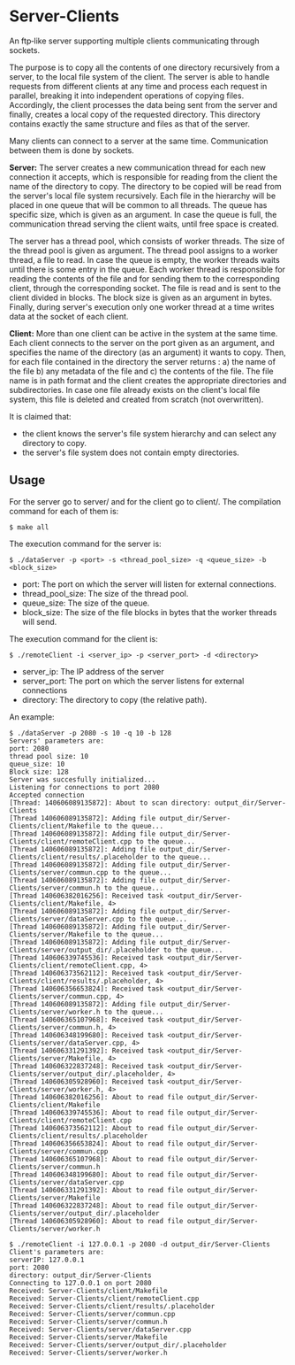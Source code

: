 # Server-Clients
An ftp‑like server supporting multiple clients communicating through sockets.

The purpose is to copy all the contents of one directory recursively from a server, to the local file system of the client.
The server is able to handle requests from different clients at any time and process each request in parallel, breaking it into independent operations of copying files. Accordingly, the client processes the data being sent from the server and finally, creates a local copy of the requested directory. This directory contains exactly the same structure and files as that of the server. 

Many clients can connect to a server at the same time. Communication between them is done by sockets.

**Server:** The server creates a new communication thread for each new connection it accepts, which is responsible for reading from the client the name of the directory to copy. The directory to be copied will be read from the server's local file system recursively. Each file in the hierarchy will be placed in one queue that will be common to all threads. The queue has specific size, which is given as an argument. In case the queue is full, the communication thread serving the client waits, until free space is created.

The server has a thread pool, which consists of worker threads. The size of the thread pool is given as argument. The thread pool assigns to a worker thread, a file to read. In case the queue is empty, the worker threads waits until there is some entry in the queue. Each worker thread is responsible for reading the contents of the file and for sending them to the corresponding client, through the corresponding socket. The file is read and is sent to the client divided in blocks. The block size is given as an argument in bytes. Finally, during server's execution only one worker thread at a time writes data at the socket of each client.

**Client:** More than one client can be active in the system at the same time. Each client connects to the server on the port given as an argument, and specifies the name of the directory (as an argument) it wants to copy. Then, for each file contained in the directory the server returns : a) the name of the file b) any metadata of the file and c) the contents of the file. The file name is in path format and the client creates the appropriate directories and subdirectories. In case one file already exists on the client's local file system, this file is deleted and created from scratch (not overwritten).

It is claimed that: 
* the client knows the server's file system hierarchy and can select any directory to copy.
* the server's file system does not contain empty directories.

## Usage
For the server go to server/ and for the client go to client/.
The compilation command for each of them is:
```
$ make all
```
The execution command for the server is:
```
$ ./dataServer -p <port> -s <thread_pool_size> -q <queue_size> -b <block_size>
```
* port: The port on which the server will listen for external connections.
* thread_pool_size: The size of the thread pool.
* queue_size: The size of the queue.
* block_size: The size of the file blocks in bytes that the worker threads will send.

The execution command for the client is:
```
$ ./remoteClient -i <server_ip> -p <server_port> -d <directory>
```

* server_ip: The IP address of the server
* server_port: The port on which the server listens for external connections
* directory: The directory to copy (the relative path).

An example:
```
$ ./dataServer -p 2080 -s 10 -q 10 -b 128
Servers' parameters are:
port: 2080
thread pool size: 10
queue_size: 10
Block size: 128
Server was succesfully initialized...
Listening for connections to port 2080
Accepted connection
[Thread: 140606089135872]: About to scan directory: output_dir/Server-Clients
[Thread 140606089135872]: Adding file output_dir/Server-Clients/client/Makefile to the queue...
[Thread 140606089135872]: Adding file output_dir/Server-Clients/client/remoteClient.cpp to the queue...
[Thread 140606089135872]: Adding file output_dir/Server-Clients/client/results/.placeholder to the queue...
[Thread 140606089135872]: Adding file output_dir/Server-Clients/server/commun.cpp to the queue...
[Thread 140606089135872]: Adding file output_dir/Server-Clients/server/commun.h to the queue...
[Thread 140606382016256]: Received task <output_dir/Server-Clients/client/Makefile, 4>
[Thread 140606089135872]: Adding file output_dir/Server-Clients/server/dataServer.cpp to the queue...
[Thread 140606089135872]: Adding file output_dir/Server-Clients/server/Makefile to the queue...
[Thread 140606089135872]: Adding file output_dir/Server-Clients/server/output_dir/.placeholder to the queue...
[Thread 140606339745536]: Received task <output_dir/Server-Clients/client/remoteClient.cpp, 4>
[Thread 140606373562112]: Received task <output_dir/Server-Clients/client/results/.placeholder, 4>
[Thread 140606356653824]: Received task <output_dir/Server-Clients/server/commun.cpp, 4>
[Thread 140606089135872]: Adding file output_dir/Server-Clients/server/worker.h to the queue...
[Thread 140606365107968]: Received task <output_dir/Server-Clients/server/commun.h, 4>
[Thread 140606348199680]: Received task <output_dir/Server-Clients/server/dataServer.cpp, 4>
[Thread 140606331291392]: Received task <output_dir/Server-Clients/server/Makefile, 4>
[Thread 140606322837248]: Received task <output_dir/Server-Clients/server/output_dir/.placeholder, 4>
[Thread 140606305928960]: Received task <output_dir/Server-Clients/server/worker.h, 4>
[Thread 140606382016256]: About to read file output_dir/Server-Clients/client/Makefile
[Thread 140606339745536]: About to read file output_dir/Server-Clients/client/remoteClient.cpp
[Thread 140606373562112]: About to read file output_dir/Server-Clients/client/results/.placeholder
[Thread 140606356653824]: About to read file output_dir/Server-Clients/server/commun.cpp
[Thread 140606365107968]: About to read file output_dir/Server-Clients/server/commun.h
[Thread 140606348199680]: About to read file output_dir/Server-Clients/server/dataServer.cpp
[Thread 140606331291392]: About to read file output_dir/Server-Clients/server/Makefile
[Thread 140606322837248]: About to read file output_dir/Server-Clients/server/output_dir/.placeholder
[Thread 140606305928960]: About to read file output_dir/Server-Clients/server/worker.h
```

```
$ ./remoteClient -i 127.0.0.1 -p 2080 -d output_dir/Server-Clients
Client's parameters are:
serverIP: 127.0.0.1
port: 2080
directory: output_dir/Server-Clients
Connecting to 127.0.0.1 on port 2080
Received: Server-Clients/client/Makefile
Received: Server-Clients/client/remoteClient.cpp
Received: Server-Clients/client/results/.placeholder
Received: Server-Clients/server/commun.cpp
Received: Server-Clients/server/commun.h
Received: Server-Clients/server/dataServer.cpp
Received: Server-Clients/server/Makefile
Received: Server-Clients/server/output_dir/.placeholder
Received: Server-Clients/server/worker.h
```
